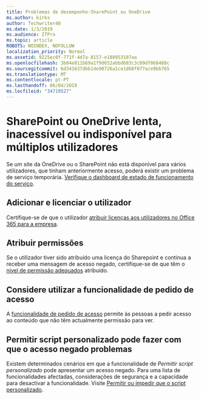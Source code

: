 ```yaml
---
title: Problemas de desempenho-SharePoint ou OneDrive
ms.author: kirks
author: Techwriter40
ms.date: 1/3/2019
ms.audience: ITPro
ms.topic: article
ROBOTS: NOINDEX, NOFOLLOW
localization_priority: Normal
ms.assetid: 9225ec0f-771f-4d7a-8157-e188953107aa
ms.openlocfilehash: 3b04e811b69a1f9d652abbd603c3c09df068480c
ms.sourcegitcommit: 6d341637dbb14e90726a1ce1d68f077ace9bb765
ms.translationtype: MT
ms.contentlocale: pt-PT
ms.lasthandoff: 06/04/2019
ms.locfileid: "34719527"
---
```

# <a name="sharepoint-or-onedrive-slow-inaccessible-or-unavailable-for-multiple-users"></a>SharePoint ou OneDrive lenta, inacessível ou indisponível para múltiplos utilizadores

Se um site da OneDrive ou o SharePoint não está disponível para vários utilizadores, que tinham anteriormente acesso, poderá existir um problema de serviço temporária. [Verifique o dashboard de estado de funcionamento do serviço](https://portal.office.com/adminportal/home#/servicehealth).

## <a name="add-and-license-the-user"></a>Adicionar e licenciar o utilizador

Certifique-se de que o utilizador [atribuir licenças aos utilizadores no Office 365 para a empresa](https://docs.microsoft.com/en-us/office365/admin/subscriptions-and-billing/assign-licenses-to-users?view=o365-worldwide&amp;tabs=One).


## <a name="assign-permissions"></a>Atribuir permissões

Se o utilizador tiver sido atribuído uma licença do Sharepoint e continua a receber uma mensagem de acesso negado, certifique-se de que têm o [nível de permissão adequados](https://docs.microsoft.com/en-us/sharepoint/understanding-permission-levels) atribuído.

## <a name="consider-using-the-access-request-feature"></a>Considere utilizar a funcionalidade de pedido de acesso

A [funcionalidade de pedido de acesso](https://support.office.com/en-us/article/Set-up-and-manage-access-requests-94B26E0B-2822-49D4-929A-8455698654B3) permite às pessoas a pedir acesso ao conteúdo que não têm actualmente permissão para ver.

## <a name="allow-custom-script-may-cause-access-denied-issues"></a>Permitir script personalizado pode fazer com que o acesso negado problemas

Existem determinados cenários em que a funcionalidade de *Permitir script personalizado* pode apresentar um acesso negado. Para uma lista de funcionalidades afectadas, considerações de segurança e a capacidade para desactivar a funcionalidade. Visite [Permitir ou impedir que o script personalizado](https://docs.microsoft.com/en-us/sharepoint/allow-or-prevent-custom-script).

